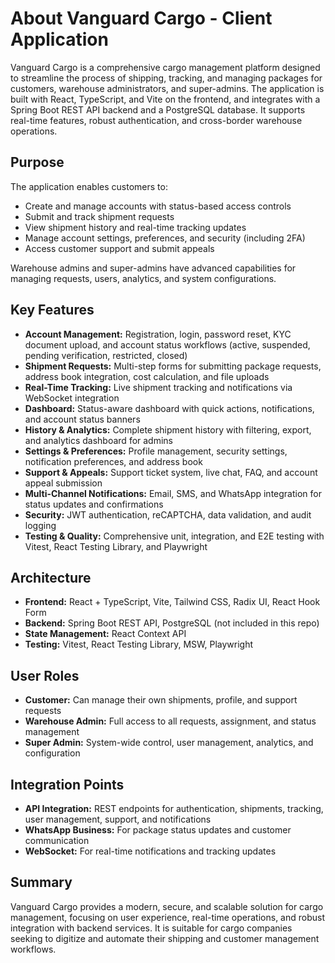 # About Vanguard Cargo - Client Application

Vanguard Cargo is a comprehensive cargo management platform designed to streamline the process of shipping, tracking, and managing packages for customers, warehouse administrators, and super-admins. The application is built with React, TypeScript, and Vite on the frontend, and integrates with a Spring Boot REST API backend and a PostgreSQL database. It supports real-time features, robust authentication, and cross-border warehouse operations.

## Purpose
The application enables customers to:
- Create and manage accounts with status-based access controls
- Submit and track shipment requests
- View shipment history and real-time tracking updates
- Manage account settings, preferences, and security (including 2FA)
- Access customer support and submit appeals

Warehouse admins and super-admins have advanced capabilities for managing requests, users, analytics, and system configurations.

## Key Features
- **Account Management:** Registration, login, password reset, KYC document upload, and account status workflows (active, suspended, pending verification, restricted, closed)
- **Shipment Requests:** Multi-step forms for submitting package requests, address book integration, cost calculation, and file uploads
- **Real-Time Tracking:** Live shipment tracking and notifications via WebSocket integration
- **Dashboard:** Status-aware dashboard with quick actions, notifications, and account status banners
- **History & Analytics:** Complete shipment history with filtering, export, and analytics dashboard for admins
- **Settings & Preferences:** Profile management, security settings, notification preferences, and address book
- **Support & Appeals:** Support ticket system, live chat, FAQ, and account appeal submission
- **Multi-Channel Notifications:** Email, SMS, and WhatsApp integration for status updates and confirmations
- **Security:** JWT authentication, reCAPTCHA, data validation, and audit logging
- **Testing & Quality:** Comprehensive unit, integration, and E2E testing with Vitest, React Testing Library, and Playwright

## Architecture
- **Frontend:** React + TypeScript, Vite, Tailwind CSS, Radix UI, React Hook Form
- **Backend:** Spring Boot REST API, PostgreSQL (not included in this repo)
- **State Management:** React Context API
- **Testing:** Vitest, React Testing Library, MSW, Playwright

## User Roles
- **Customer:** Can manage their own shipments, profile, and support requests
- **Warehouse Admin:** Full access to all requests, assignment, and status management
- **Super Admin:** System-wide control, user management, analytics, and configuration

## Integration Points
- **API Integration:** REST endpoints for authentication, shipments, tracking, user management, support, and notifications
- **WhatsApp Business:** For package status updates and customer communication
- **WebSocket:** For real-time notifications and tracking updates

## Summary
Vanguard Cargo provides a modern, secure, and scalable solution for cargo management, focusing on user experience, real-time operations, and robust integration with backend services. It is suitable for cargo companies seeking to digitize and automate their shipping and customer management workflows.
